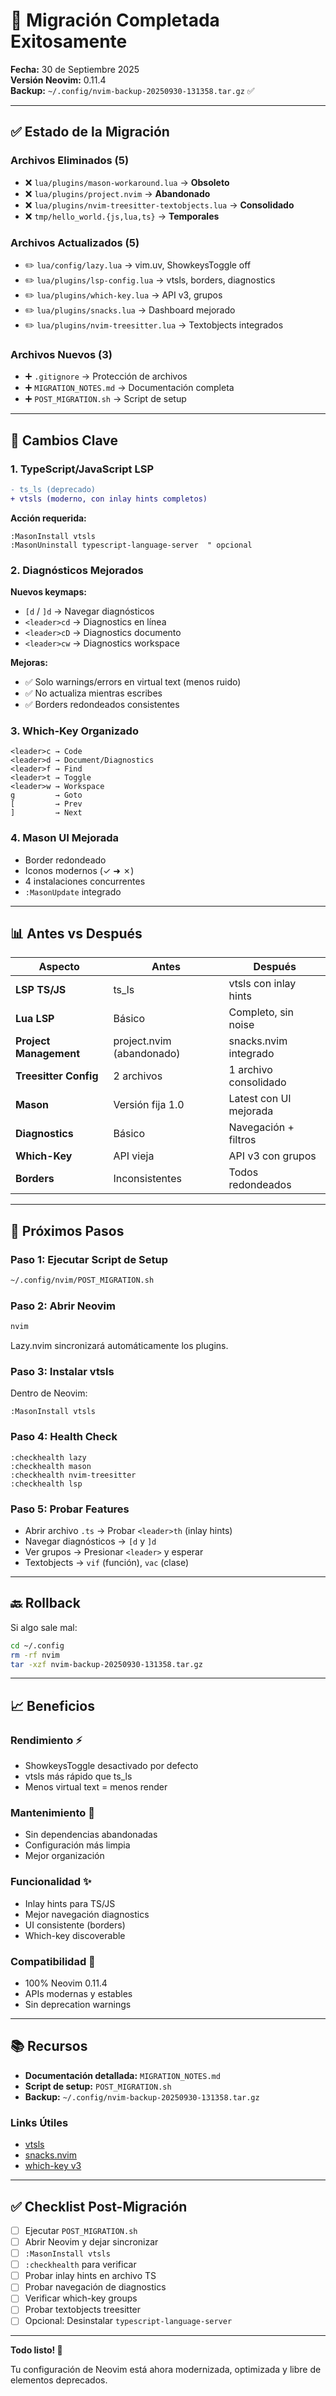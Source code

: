 # 🚀 Migración Completada Exitosamente

**Fecha:** 30 de Septiembre 2025  
**Versión Neovim:** 0.11.4  
**Backup:** `~/.config/nvim-backup-20250930-131358.tar.gz` ✅

---

## ✅ Estado de la Migración

### Archivos Eliminados (5)
- ❌ `lua/plugins/mason-workaround.lua` → **Obsoleto**
- ❌ `lua/plugins/project.nvim` → **Abandonado**  
- ❌ `lua/plugins/nvim-treesitter-textobjects.lua` → **Consolidado**
- ❌ `tmp/hello_world.{js,lua,ts}` → **Temporales**

### Archivos Actualizados (5)
- ✏️ `lua/config/lazy.lua` → vim.uv, ShowkeysToggle off
- ✏️ `lua/plugins/lsp-config.lua` → vtsls, borders, diagnostics
- ✏️ `lua/plugins/which-key.lua` → API v3, grupos
- ✏️ `lua/plugins/snacks.lua` → Dashboard mejorado
- ✏️ `lua/plugins/nvim-treesitter.lua` → Textobjects integrados

### Archivos Nuevos (3)
- ➕ `.gitignore` → Protección de archivos
- ➕ `MIGRATION_NOTES.md` → Documentación completa
- ➕ `POST_MIGRATION.sh` → Script de setup

---

## 🎯 Cambios Clave

### 1. TypeScript/JavaScript LSP
```diff
- ts_ls (deprecado)
+ vtsls (moderno, con inlay hints completos)
```

**Acción requerida:**
```vim
:MasonInstall vtsls
:MasonUninstall typescript-language-server  " opcional
```

### 2. Diagnósticos Mejorados
**Nuevos keymaps:**
- `[d` / `]d` → Navegar diagnósticos
- `<leader>cd` → Diagnostics en línea
- `<leader>cD` → Diagnostics documento
- `<leader>cw` → Diagnostics workspace

**Mejoras:**
- ✅ Solo warnings/errors en virtual text (menos ruido)
- ✅ No actualiza mientras escribes
- ✅ Borders redondeados consistentes

### 3. Which-Key Organizado
```
<leader>c → Code
<leader>d → Document/Diagnostics  
<leader>f → Find
<leader>t → Toggle
<leader>w → Workspace
g         → Goto
[         → Prev
]         → Next
```

### 4. Mason UI Mejorada
- Border redondeado
- Iconos modernos (✓ ➜ ✗)
- 4 instalaciones concurrentes
- `:MasonUpdate` integrado

---

## 📊 Antes vs Después

| Aspecto | Antes | Después |
|---------|-------|---------|
| **LSP TS/JS** | ts_ls | vtsls con inlay hints |
| **Lua LSP** | Básico | Completo, sin noise |
| **Project Management** | project.nvim (abandonado) | snacks.nvim integrado |
| **Treesitter Config** | 2 archivos | 1 archivo consolidado |
| **Mason** | Versión fija 1.0 | Latest con UI mejorada |
| **Diagnostics** | Básico | Navegación + filtros |
| **Which-Key** | API vieja | API v3 con grupos |
| **Borders** | Inconsistentes | Todos redondeados |

---

## 🚀 Próximos Pasos

### Paso 1: Ejecutar Script de Setup
```bash
~/.config/nvim/POST_MIGRATION.sh
```

### Paso 2: Abrir Neovim
```bash
nvim
```
Lazy.nvim sincronizará automáticamente los plugins.

### Paso 3: Instalar vtsls
Dentro de Neovim:
```vim
:MasonInstall vtsls
```

### Paso 4: Health Check
```vim
:checkhealth lazy
:checkhealth mason  
:checkhealth nvim-treesitter
:checkhealth lsp
```

### Paso 5: Probar Features
- Abrir archivo `.ts` → Probar `<leader>th` (inlay hints)
- Navegar diagnósticos → `[d` y `]d`
- Ver grupos → Presionar `<leader>` y esperar
- Textobjects → `vif` (función), `vac` (clase)

---

## 🔙 Rollback

Si algo sale mal:
```bash
cd ~/.config
rm -rf nvim
tar -xzf nvim-backup-20250930-131358.tar.gz
```

---

## 📈 Beneficios

### Rendimiento ⚡
- ShowkeysToggle desactivado por defecto
- vtsls más rápido que ts_ls
- Menos virtual text = menos render

### Mantenimiento 🔧
- Sin dependencias abandonadas
- Configuración más limpia
- Mejor organización

### Funcionalidad ✨
- Inlay hints para TS/JS
- Mejor navegación diagnostics
- UI consistente (borders)
- Which-key discoverable

### Compatibilidad 🎯
- 100% Neovim 0.11.4
- APIs modernas y estables
- Sin deprecation warnings

---

## 📚 Recursos

- **Documentación detallada:** `MIGRATION_NOTES.md`
- **Script de setup:** `POST_MIGRATION.sh`
- **Backup:** `~/.config/nvim-backup-20250930-131358.tar.gz`

### Links Útiles
- [vtsls](https://github.com/yioneko/vtsls)
- [snacks.nvim](https://github.com/folke/snacks.nvim)
- [which-key v3](https://github.com/folke/which-key.nvim)

---

## ✅ Checklist Post-Migración

- [ ] Ejecutar `POST_MIGRATION.sh`
- [ ] Abrir Neovim y dejar sincronizar
- [ ] `:MasonInstall vtsls`
- [ ] `:checkhealth` para verificar
- [ ] Probar inlay hints en archivo TS
- [ ] Probar navegación de diagnostics
- [ ] Verificar which-key groups
- [ ] Probar textobjects treesitter
- [ ] Opcional: Desinstalar `typescript-language-server`

---

**Todo listo! 🎉**

Tu configuración de Neovim está ahora modernizada, optimizada y libre de elementos deprecados.